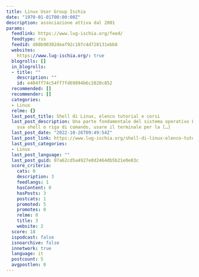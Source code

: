 ```yaml
---
title: Linux User Group Ischia
date: "1970-01-01T00:00:00Z"
description: associazione attiva dal 2001
params:
  feedlink: https://www.lug-ischia.org/feed/
  feedtype: rss
  feedid: d88b90302deaf92c107c4d728131ebb8
  websites:
    https://www.lug-ischia.org/: true
  blogrolls: []
  in_blogrolls:
  - title: ""
    description: ""
    id: e404ff74c54ff7fd69894b6c2820c852
  recommended: []
  recommender: []
  categories:
  - Linux
  relme: {}
  last_post_title: Shell di Linux, elenco tutorial e corsi
  last_post_description: Una parte fondamentale del sistema operativo Linux Ã¨ la
    sua shell o riga di comando, usare il terminale per la […]
  last_post_date: "2022-10-26T09:49:54Z"
  last_post_link: https://www.lug-ischia.org/shell-di-linux-elenco-tutorial-e-corsi/
  last_post_categories:
  - Linux
  last_post_language: ""
  last_post_guid: 07a62cd5a4927e0d2464db5b21e0e83c
  score_criteria:
    cats: 0
    description: 3
    feedlangs: 1
    hasContent: 0
    hasPosts: 3
    postcats: 1
    promoted: 5
    promotes: 0
    relme: 0
    title: 3
    website: 2
  score: 18
  ispodcast: false
  isnoarchive: false
  innetwork: true
  language: it
  postcount: 5
  avgpostlen: 0
---
```

